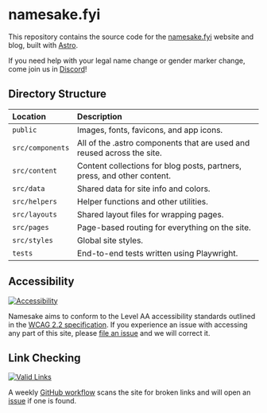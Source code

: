 # namesake.fyi

This repository contains the source code for the [namesake.fyi](https://namesake.fyi) website and blog, built with [Astro](https://astro.build).

If you need help with your legal name change or gender marker change, come join us in [Discord](https://namesake.fyi)!

## Directory Structure

| Location         | Description                                                             |
| :--------------- | :---------------------------------------------------------------------- |
| `public`         | Images, fonts, favicons, and app icons.                                 |
| `src/components` | All of the .astro components that are used and reused across the site.  |
| `src/content`    | Content collections for blog posts, partners, press, and other content. |
| `src/data`       | Shared data for site info and colors.                                   |
| `src/helpers`    | Helper functions and other utilities.                                   |
| `src/layouts`    | Shared layout files for wrapping pages.                                 |
| `src/pages`      | Page-based routing for everything on the site.                          |
| `src/styles`     | Global site styles.                                                     |
| `tests`          | End-to-end tests written using Playwright.                              |

## Accessibility

[![Accessibility](https://github.com/namesakefyi/namesake.fyi/actions/workflows/accessibility.yml/badge.svg)](https://github.com/namesakefyi/namesake.fyi/actions/workflows/accessibility.yml)

Namesake aims to conform to the Level AA accessibility standards outlined in the [WCAG 2.2 specification](https://www.w3.org/TR/WCAG22/). If you experience an issue with accessing any part of this site, please [file an issue](https://github.com/namesakefyi/namesake.fyi/issues) and we will correct it.

## Link Checking

[![Valid Links](https://github.com/namesakefyi/namesake.fyi/actions/workflows/links.yml/badge.svg)](https://github.com/namesakefyi/namesake.fyi/actions/workflows/links.yml)

A weekly [GitHub workflow](https://github.com/namesakefyi/namesake.fyi/actions/workflows/links.yml) scans the site for broken links and will open an [issue](https://github.com/namesakefyi/namesake.fyi/issues) if one is found.
